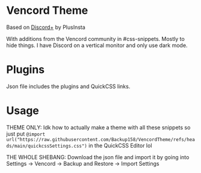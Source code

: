 # Vencord Theme
Based on [Discord+](https://plusinsta.github.io/discord-plus/) by PlusInsta

With additions from the Vencord community in #css-snippets. Mostly to hide things. I have Discord on a vertical monitor and only use dark mode. 

# Plugins

Json file includes the plugins and QuickCSS links.

# Usage
THEME ONLY: Idk how to actually make a theme with all these snippets so just put `@import url("https://raw.githubusercontent.com/Backup158/VencordTheme/refs/heads/main/quickcssSettings.css")` in the QuickCSS Editor lol

THE WHOLE SHEBANG: Download the json file and import it by going into Settings -> Vencord -> Backup and Restore -> Import Settings

